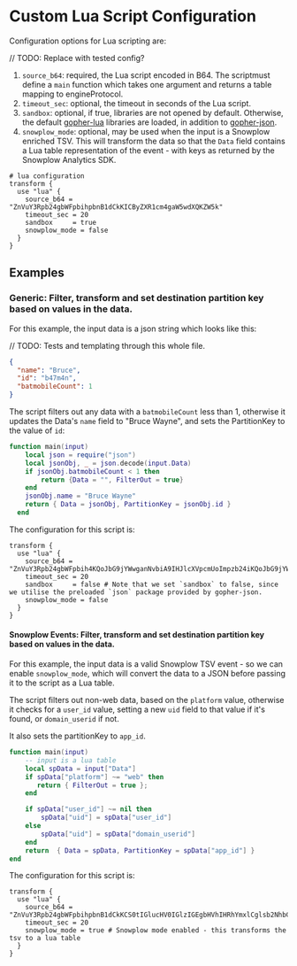 # Custom Lua Script Configuration

Configuration options for Lua scripting are:

// TODO: Replace with tested config?

1. `source_b64`: required, the Lua script encoded in B64. The scriptmust define a `main` function which takes one argument and returns a table mapping to engineProtocol.
2. `timeout_sec`: optional, the timeout in seconds of the Lua script.
3. `sandbox`: optional, if true, libraries are not opened by default. Otherwise, the default [gopher-lua](https://github.com/yuin/gopher-lua/blob/658193537a640772633e656f4673334fe1644944/linit.go#L31-L42) libraries are loaded, in addition to [gopher-json](https://pkg.go.dev/layeh.com/gopher-json@v0.0.0-20201124131017-552bb3c4c3bf).
4. `snowplow_mode`: optional, may be used when the input is a Snowplow enriched TSV. This will transform the data so that the `Data` field contains a Lua table representation of the event - with keys as returned by the Snowplow Analytics SDK. 

```hcl
# lua configuration
transform {
  use "lua" {
    source_b64 = "ZnVuY3Rpb24gbWFpbihpbnB1dCkKICByZXR1cm4gaW5wdXQKZW5k"
    timeout_sec = 20
    sandbox     = true
    snowplow_mode = false
  }
}
```

## Examples

### Generic: Filter, transform and set destination partition key based on values in the data.

For this example, the input data is a json string which looks like this: 

// TODO: Tests and templating through this whole file.

```json
{
  "name": "Bruce",
  "id": "b47m4n",
  "batmobileCount": 1
}
```

The script filters out any data with a `batmobileCount` less than 1, otherwise it updates the Data's `name` field to "Bruce Wayne", and sets the PartitionKey to the value of `id`:

```lua
function main(input)
	local json = require("json")
	local jsonObj, _ = json.decode(input.Data)
	if jsonObj.batmobileCount < 1 then 
		return {Data = "", FilterOut = true}
	end
	jsonObj.name = "Bruce Wayne"
	return { Data = jsonObj, PartitionKey = jsonObj.id }
  end
```

The configuration for this script is:

```hcl 
transform {
  use "lua" {
    source_b64 = "ZnVuY3Rpb24gbWFpbih4KQoJbG9jYWwganNvbiA9IHJlcXVpcmUoImpzb24iKQoJbG9jYWwganNvbk9iaiwgXyA9IGpzb24uZGVjb2RlKHguRGF0YSkKCWlmIGpzb25PYmouYmF0bW9iaWxlQ291bnQgPCAxIHRoZW4gCgkJcmV0dXJuIHtEYXRhID0gIiIsIEZpbHRlck91dCA9IHRydWV9CgllbmQKCWpzb25PYmoubmFtZSA9ICJCcnVjZSBXYXluZSIKCXJldHVybiB7IERhdGEgPSBqc29uT2JqLCBQYXJ0aXRpb25LZXkgPSBqc29uT2JqLmlkIH0KICBlbmQ="
    timeout_sec = 20
    sandbox     = false # Note that we set `sandbox` to false, since we utilise the preloaded `json` package provided by gopher-json.
    snowplow_mode = false
  }
}
```

#### Snowplow Events: Filter, transform and set destination partition key based on values in the data.


For this example, the input data is a valid Snowplow TSV event - so we can enable `snowplow_mode`, which will convert the data to a JSON before passing it to the script as a Lua table.

The script filters out non-web data, based on the `platform` value, otherwise it checks for a `user_id` value, setting a new `uid` field to that value if it's found, or `domain_userid` if not.

It also sets the partitionKey to `app_id`.

```lua
function main(input)
	-- input is a lua table
	local spData = input["Data"]
	if spData["platform"] ~= "web" then
	   return { FilterOut = true };
	end

	if spData["user_id"] ~= nil then
		spData["uid"] = spData["user_id"]
	else
		spData["uid"] = spData["domain_userid"]
	end
	return  { Data = spData, PartitionKey = spData["app_id"] }
end
```

The configuration for this script is:

```hcl
transform {
  use "lua" {
    source_b64 = "ZnVuY3Rpb24gbWFpbihpbnB1dCkKCS0tIGlucHV0IGlzIGEgbHVhIHRhYmxlCglsb2NhbCBzcERhdGEgPSBpbnB1dFsiRGF0YSJdCglpZiBzcERhdGFbInBsYXRmb3JtIl0gfj0gIndlYiIgdGhlbgoJICAgcmV0dXJuIHsgRmlsdGVyT3V0ID0gdHJ1ZSB9OwoJZW5kCgoJaWYgc3BEYXRhWyJ1c2VyX2lkIl0gfj0gbmlsIHRoZW4KCQlzcERhdGFbInVpZCJdID0gc3BEYXRhWyJ1c2VyX2lkIl0KCWVsc2UKCQlzcERhdGFbInVpZCJdID0gc3BEYXRhWyJkb21haW5fdXNlcmlkIl0KCWVuZAoJcmV0dXJuICB7IERhdGEgPSBzcERhdGEsIFBhcnRpdGlvbktleSA9IGFwcF9pZCB9CmVuZA=="
    timeout_sec = 20
    snowplow_mode = true # Snowplow mode enabled - this transforms the tsv to a lua table
  }
}
```

